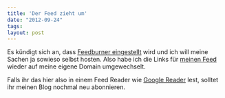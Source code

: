 ```yaml
---
title: 'Der Feed zieht um'
date: "2012-09-24"
tags: 
layout: post
---
```

Es kündigt sich an, dass [Feedburner eingestellt][0] wird und ich will
meine Sachen ja sowieso selbst hosten. Also habe ich die Links für
[meinen Feed][1] wieder auf meine eigene Domain umgewechselt.

Falls ihr das hier also in einem Feed Reader wie [Google Reader][2]
lest, solltet ihr meinen Blog nochmal neu abonnieren.

[0]: http://www.googlewatchblog.de/2012/09/geruecht-google-feedburner-counter/
[1]: /atom.xml
[2]: http://reader.google.com/
